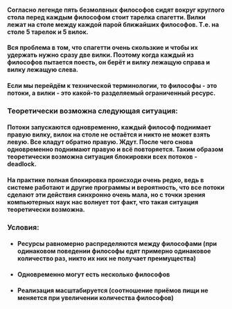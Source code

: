 #### Согласно легенде пять безмолвных философов сидят вокруг круглого стола перед каждым философом стоит тарелка спагетти. Вилки лежат на столе между каждой парой ближайших философов. Т.е. на столе 5 тарелок и 5 вилок.

#### Вся проблема в том, что спагетти очень скользкие и чтобы их удержать нужно сразу две вилки. Поэтому когда каждый из философов пытается поесть, он берёт и вилку лежащую справа и вилку лежащую слева.

#### Если мы перейдём к технической терминологии, то философы - это потоки, а вилки - это какой-то разделяемый ограниченный ресурс.

### Теоретически возможна следующая ситуация:

#### Потоки запускаются одновременно, каждый философ поднимает правую вилку, вилок на столе не остаётся и никто не может взять левую. Все кладут обратно правую. Ждут. После чего снова одновременно поднимают правую и всё повторяется. Таким образом теоретически возможна ситуация блокировки всех потоков - deadlock.

#### На практике полная блокировка происходи очень редко, ведь в системе работают и другие программы и вероятность, что все потоки сделают эти действия синхронно очень мала, но с точки зрения компьютерных наук нас волнует тот факт, что такая ситуация теоретически возможна.

### Условия:

* #### Ресурсы равномерно распределяются между философами (при одинаковом поведении философы едят примерно одинаковое количество раз, никто их них не получает преимущества)
* #### Одновременно могут есть несколько философов
* #### Реализация масштабируется (соотношение приёмов пищи не меняется при увеличении количества философов)